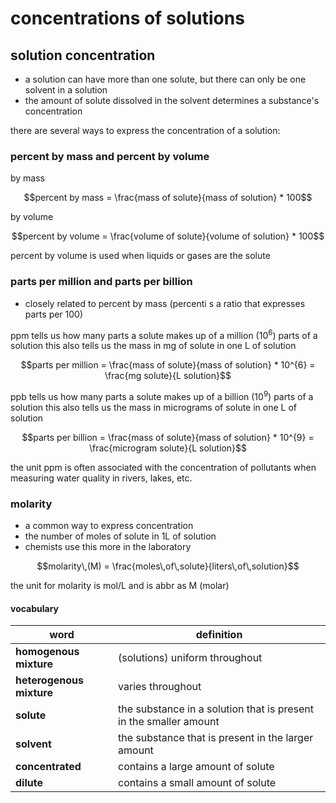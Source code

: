 # concentrations of solutions

## solution concentration

- a solution can have more than one solute, but there can only be one solvent in a solution
- the amount of solute dissolved in the solvent determines a substance's concentration

there are several ways to express the concentration of a solution:


### percent by mass and percent by volume

by mass
```math
percent by mass = \frac{mass of solute}{mass of solution} * 100
```
by volume
```math
percent by volume = \frac{volume of solute}{volume of solution} * 100
```
percent by volume is used when liquids or gases are the solute


### parts per million and parts per billion

- closely related to percent by mass (percenti s a ratio that expresses parts per 100)

ppm tells us how many parts a solute makes up of a million (10<sup>6</sup>) parts of a solution
this also tells us the mass in mg of solute in one L of solution 
```math
parts per million = \frac{mass of solute}{mass of solution} * 10^{6} = \frac{mg solute}{L solution}
```
ppb tells us how many parts a solute makes up of a billion (10<sup>9</sup>) parts of a solution
this also tells us the mass in micrograms of solute in one L of solution
```math
parts per billion = \frac{mass of solute}{mass of solution} * 10^{9} = \frac{microgram solute}{L solution}
```

the unit ppm is often associated with the concentration of pollutants when measuring water quality in rivers, lakes, etc.

### molarity
- a common way to express concentration
- the number of moles of solute in 1L of solution
- chemists use this more in the laboratory

```math
molarity\,(M) = \frac{moles\,of\,solute}{liters\,of\,solution}
```
the unit for molarity is mol/L and is abbr as M (molar)


#### vocabulary

| word | definition |
| --- | --- |
| **homogenous mixture** | (solutions) uniform throughout |
| **heterogenous mixture** | varies throughout |
| **solute** | the substance in a solution that is present in the smaller amount |
| **solvent** | the substance that is present in the larger amount |
| **concentrated** | contains a large amount of solute |
| **dilute** | contains a small amount of solute |


